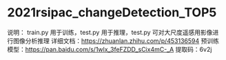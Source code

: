 # 2021rsipac_changeDetection_TOP5
说明： train.py 用于训练，test.py 用于推理，test.py 可对大尺度遥感用影像进行图像分析推理
详细文档：https://zhuanlan.zhihu.com/p/453136594
预训练模型：https://pan.baidu.com/s/1wlx_3feFZDD_sCix4mC-_A
提取码：6v2j
